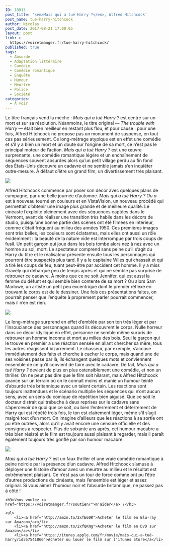 ```yaml
---
ID: 18913
post_title: '<em>Mais qui a tué Harry ?</em>, Alfred Hitchcock'
post_name: tue-harry-hitchcock
author: Nicolas
post_date: 2017-08-21 17:00:05
layout: post
link: >
  https://voiretmanger.fr/tue-harry-hitchcock/
published: true
tags:
  - Absurde
  - Adaptation littéraire
  - Comédie
  - Comédie romantique
  - Enquête
  - Humour
  - Meurtre
  - Police
  - Société
categories:
  - À voir
---
```


<p>Le titre français vend la mèche : <em>Mais qui a tué Harry ?</em> est centré sur un mort et sur sa résolution. Néanmoins, le titre original — <em>The trouble with Harry</em> — était bien meilleur en restant plus flou, et pour cause : pour une fois, Alfred Hitchcock ne propose pas un monument de suspense, en tout cas pas sérieusement. Ce long-métrage atypique est en effet une comédie et s’il y a bien un mort et un doute sur l’origine de sa mort, ce n’est pas le principal moteur de l’action. <em>Mais qui a tué Harry ?</em> est une œuvre surprenante, une comédie romantique légère et un enchaînement de séquences souvent absurdes alors qu’un petit village perdu au fin fond des États-Unis découvre un cadavre et ne semble jamais s’en inquiéter outre-mesure. À défaut d’être un grand film, un divertissement très plaisant.</p>



<a href="https://fr.wikipedia.org/wiki/Mais_qui_a_tué_Harry_%3F"><img src="https://voiretmanger.fr/wp-content/uploads/2017/08/mais-qui-a-tue-harry-hitchcock.jpg"/></a>



<p>Alfred Hitchcock commence par poser son décor avec quelques plans de campagne, par une belle journée d’automne. <em>Mais qui a tué Harry ? Ou a</em>﻿ est à nouveau tourné en couleurs et en VistaVision, un nouveau procédé qui permettait d’obtenir une image plus grande et de meilleure qualité. Le cinéaste l’exploite pleinement avec des séquences captées dans le Vermont, avant de réaliser une transition très habile dans les décors de studio, puisqu’une bonne partie des scènes ont été filmées en intérieur, comme c’était fréquent au milieu des années 1950. Ces premières images sont très belles, les couleurs sont éclatantes, mais elles ont aussi un rôle évidemment : la beauté de la nature vide est interrompue par trois coups de fusil. Un petit garçon qui joue dans les bois tombe alors nez à nez avec un homme au sol, mort. Le spectateur comprend sans peine qu’il s’agit du Harry du titre et le réalisateur présente ensuite tous les personnages qui pourront être suspectés plus tard. Il y a le capitaine Wiles qui chassait et qui a tiré les coups de feu, tuant peut-être par accident cet homme. Il y a miss Gravely qui débarque peu de temps après et qui ne semble pas surprise de retrouver ce cadavre. À moins que ce ne soit Jennifer, qui est aussi la femme du défunt et qui semble bien contente de sa mort ? Ou alors Sam Marlowe, un artiste un petit peu excentrique dont le premier réflexe en trouvant le corps est de le dessiner. Une fois ces présentations faites, on pourrait penser que l’enquête à proprement parler pourrait commencer, mais il n’en est rien.</p>



<img src="https://voiretmanger.fr/wp-content/uploads/2017/08/trouble-with-harry.jpg" />



<p>Le long-métrage surprend en effet d’emblée par son ton très léger et par l’insouciance des personnages quand ils découvrent le corps. Nulle horreur dans ce décor idyllique en effet, personne ne semble même surpris de retrouver un homme inconnu et mort au milieu des bois. Seul le garçon qui le trouve en premier a une réaction sensée en allant chercher sa mère, tous les autres réagissent bizarrement. Le chasseur, par exemple, s’accuse immédiatement des faits et cherche à cacher le corps, mais quand une de ses voisines passe par là, ils échangent quelques mots et conviennent ensemble de ce qu’il convient de faire avec le cadavre. De fait, <em>Mais qui a tué Harry ?</em> devient de plus en plus ostensiblement une comédie, et non un thriller. On ne peut pas dire que le film soit hilarant, mais Alfred Hitchcock avance sur un terrain où on le connaît moins et manie un humour teinté d’absurde très britannique avec un talent certain. Les réactions sont toujours inattendues et le scénario multiplie les séquences qui n’ont aucun sens, avec un sens du comique de répétition bien aiguisé. Que ce soit le docteur distrait qui trébuche à deux reprises sur le cadavre sans s’apercevoir de quoi que ce soit, ou bien l’enterrement et déterrement de Harry qui est répété trois fois, le ton est clairement léger, même s’il s’agit malgré tout d’un mort. On imagine d’ailleurs que les réactions à sa sortie ont pu être outrées, alors qu’il y avait encore une censure officielle et des consignes à respecter. Plus de soixante ans après, cet humour macabre a très bien résisté et le film est toujours aussi plaisant à regarder, mais il paraît également toujours très gonflé par son humour macabre.  </p>



<img src="https://voiretmanger.fr/wp-content/uploads/2017/08/mais-qui-a-tue-harry-edmund-green-john-forsythe.jpg" />



<p><em>Mais qui a tué Harry ?</em> est un faux thriller et une vraie comédie romantique à peine noircie par la présence d’un cadavre. Alfred Hitchcock s’amuse à déployer une histoire d’amour avec un meurtre au milieu et le résultat est extrêmement plaisant. Ce n’est pas un tour de force comme ont pu l’être d’autres productions du cinéaste, mais l’ensemble est léger et assez original. Si vous aimez l’humour noir et l’absurde britannique, ne passez pas à côté !</p>



<div class="amazon">

    <h3>Vous voulez <a href="https://voiretmanger.fr/soutien/">m'aider</a> ?</h3>

    <ul>
        <li><a href="http://amzn.to/2xfE60R">Acheter le film en Blu-ray sur Amazon</a></li>
        <li><a href="http://amzn.to/2xfQKNg">Acheter le film en DVD sur Amazon</a></li>
        <li><a href="https://itunes.apple.com/fr/movie/mais-qui-a-tué-harry/id557541866">Acheter ou louer le film sur l'iTunes Store</a</li>
</ul>
</div>
